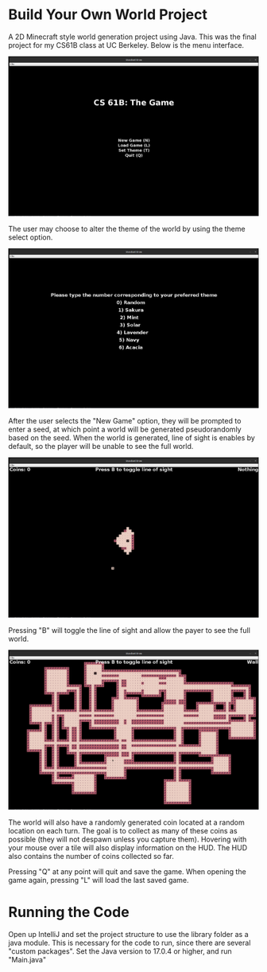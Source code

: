 # Build Your Own World Project 
A 2D Minecraft style world generation project using Java. This was the final project for my CS61B class at UC Berkeley. Below is the menu interface. 

![image](images/menu.png)

The user may choose to alter the theme of the world by using the theme select option. 

![image](images/theme.png)

After the user selects the "New Game" option, they will be prompted to enter a seed, at which point a world will be generated pseudorandomly based on the seed. When the world is generated, line of sight is enables by default, so the player will be unable to see the full world. 

![image](images/line-of-sight.png)

Pressing "B" will toggle the line of sight and allow the payer to see the full world.

![image](images/world.png)

The world will also have a randomly generated coin located at a random location on each turn. The goal is to collect as many of these coins as possible (they will not despawn unless you capture them). Hovering with your mouse over a tile will also display information on the HUD. The HUD also contains the number of coins collected so far. 

Pressing "Q" at any point will quit and save the game. When opening the game again, pressing "L" will load the last saved game. 

# Running the Code
Open up IntelliJ and set the project structure to use the library folder as a java module. This is necessary for the code to run, since there are several "custom packages". Set the Java version to 17.0.4 or higher, and run "Main.java"
